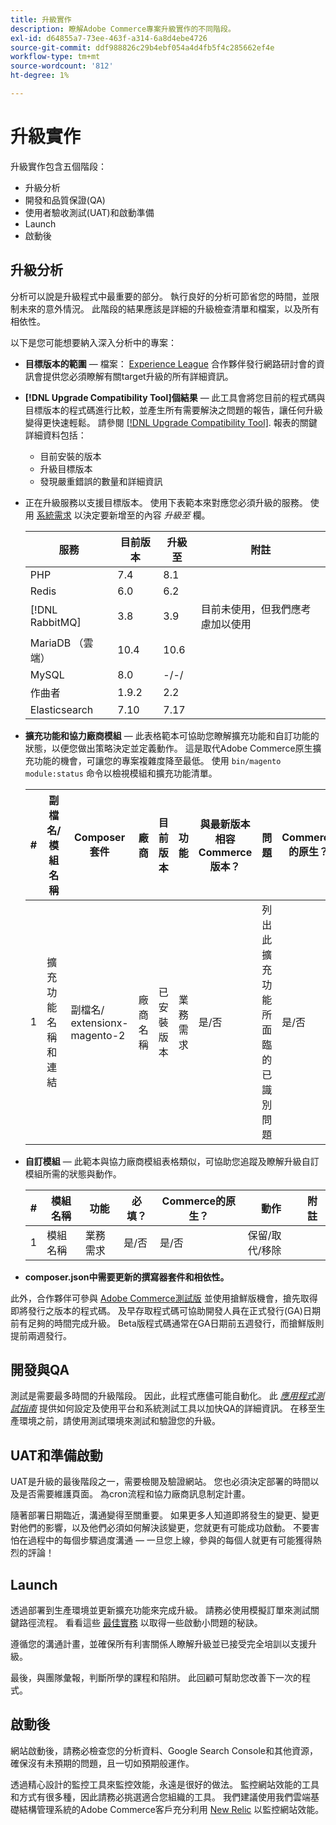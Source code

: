 ```yaml
---
title: 升級實作
description: 瞭解Adobe Commerce專案升級實作的不同階段。
exl-id: d64855a7-73ee-463f-a314-6a8d4ebe4726
source-git-commit: ddf988826c29b4ebf054a4d4fb5f4c285662ef4e
workflow-type: tm+mt
source-wordcount: '812'
ht-degree: 1%

---
```


# 升級實作

升級實作包含五個階段：

- 升級分析
- 開發和品質保證(QA)
- 使用者驗收測試(UAT)和啟動準備
- Launch
- 啟動後

## 升級分析

分析可以說是升級程式中最重要的部分。 執行良好的分析可節省您的時間，並限制未來的意外情況。 此階段的結果應該是詳細的升級檢查清單和檔案，以及所有相依性。

以下是您可能想要納入深入分析中的專案：

- **目標版本的範圍** — 檔案： [Experience League](../../release/release-notes/overview.md) 合作夥伴發行網路研討會的資訊會提供您必須瞭解有關target升級的所有詳細資訊。

- **[!DNL Upgrade Compatibility Tool]個結果** — 此工具會將您目前的程式碼與目標版本的程式碼進行比較，並產生所有需要解決之問題的報告，讓任何升級變得更快速輕鬆。 請參閱 [[!DNL Upgrade Compatibility Tool]](../upgrade-compatibility-tool/overview.md). 報表的關鍵詳細資料包括：

   - 目前安裝的版本
   - 升級目標版本
   - 發現嚴重錯誤的數量和詳細資訊

- 正在升級服務以支援目標版本。 使用下表範本來對應您必須升級的服務。 使用 [系統需求](../../installation/system-requirements.md) 以決定要新增至的內容 _升級至_ 欄。


  | 服務 | 目前版本 | 升級至 | 附註 |
  |-----------------|-----------------|------------|----------------------------------------------------------|
  | PHP | 7.4 | 8.1 |                                                          |
  | Redis | 6.0 | 6.2 |                                                          |
  | [!DNL RabbitMQ] | 3.8 | 3.9 | 目前未使用，但我們應考慮加以使用 |
  | MariaDB （雲端） | 10.4 | 10.6 |                                                          |
  | MySQL | 8.0 | -/-/ |                                                          |
  | 作曲者 | 1.9.2 | 2.2 |                                                          |
  | Elasticsearch | 7.10 | 7.17 |                                                          |

- **擴充功能和協力廠商模組** — 此表格範本可協助您瞭解擴充功能和自訂功能的狀態，以便您做出策略決定並定義動作。 這是取代Adobe Commerce原生擴充功能的機會，可讓您的專案複雜度降至最低。 使用 `bin/magento module:status` 命令以檢視模組和擴充功能清單。

  | # | 副檔名/<br>模組名稱 | Composer套件 | 廠商 | 目前版本 | 功能 | 與最新版本相容<br>Commerce版本？ | 問題 | Commerce的原生？ | 動作 | 附註 |
  |---|-----------------------------|------------------------------------|-------------|-------------------|-----------------------|---------------------------------------------|--------------------------------------------------|---------------------|-------------------------|-------|
  | 1 | 擴充功能名稱和連結 | 副檔名/<br>extensionx-magento-2 | 廠商名稱 | 已安裝版本 | 業務需求 | 是/否 | 列出此擴充功能所面臨的已識別問題 | 是/否 | 保留/取代/<br>移除 |       |

- **自訂模組** — 此範本與協力廠商模組表格類似，可協助您追蹤及瞭解升級自訂模組所需的狀態與動作。

  | # | 模組名稱 | 功能 | 必填？ | Commerce的原生？ | 動作 | 附註 |
  |---|--------------|-----------------------|-----------|---------------------|---------------------|-------|
  | 1 | 模組名稱 | 業務需求 | 是/否 | 是/否 | 保留/取代/移除 |       |

- **composer.json中需要更新的撰寫器套件和相依性。**

此外，合作夥伴可參與 [Adobe Commerce測試版](../../release/beta.md) 並使用搶鮮版機會，搶先取得即將發行之版本的程式碼。 及早存取程式碼可協助開發人員在正式發行(GA)日期前有足夠的時間完成升級。 Beta版程式碼通常在GA日期前五週發行，而搶鮮版則提前兩週發行。

## 開發與QA

測試是需要最多時間的升級階段。 因此，此程式應儘可能自動化。 此 _[應用程式測試指南](https://developer.adobe.com/commerce/testing/guide/)_ 提供如何設定及使用平台和系統測試工具以加快QA的詳細資訊。 在移至生產環境之前，請使用測試環境來測試和驗證您的升級。

## UAT和準備啟動

UAT是升級的最後階段之一，需要檢閱及驗證網站。 您也必須決定部署的時間以及是否需要維護頁面。 為cron流程和協力廠商訊息制定計畫。

隨著部署日期臨近，溝通變得至關重要。 如果更多人知道即將發生的變更、變更對他們的影響，以及他們必須如何解決該變更，您就更有可能成功啟動。 不要害怕在過程中的每個步驟過度溝通 — 一旦您上線，參與的每個人就更有可能獲得熱烈的評論！

## Launch

透過部署到生產環境並更新擴充功能來完成升級。 請務必使用模擬訂單來測試關鍵路徑流程。 看看這些 [最佳實務](../prepare/best-practices.md) 以取得一些啟動小問題的秘訣。

遵循您的溝通計畫，並確保所有利害關係人瞭解升級並已接受完全培訓以支援升級。

最後，與團隊彙報，判斷所學的課程和陷阱。 此回顧可幫助您改善下一次的程式。

## 啟動後

網站啟動後，請務必檢查您的分析資料、Google Search Console和其他資源，確保沒有未預期的問題，且一切如預期般運作。

透過精心設計的監控工具來監控效能，永遠是很好的做法。 監控網站效能的工具和方式有很多種，因此請務必挑選適合您組織的工具。 我們建議使用我們雲端基礎結構管理系統的Adobe Commerce客戶充分利用 [New Relic](https://experienceleague.adobe.com/docs/commerce-cloud-service/user-guide/monitor/new-relic/new-relic-service.html) 以監控網站效能。
